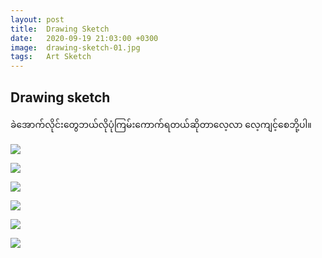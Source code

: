 ```yaml
---
layout: post
title:  Drawing Sketch
date:   2020-09-19 21:03:00 +0300
image:  drawing-sketch-01.jpg
tags:   Art Sketch
---
```

## Drawing sketch

ခဲအောက်လိုင်းတွေဘယ်လိုပုံကြမ်းကောက်ရတယ်ဆိုတာလေ့လာ လေ့ကျင့်စေဘို့ပါ။

![]({{site.baseurl}}/img/drawing-sketch-01.jpg)

![]({{site.baseurl}}/img/drawing-sketch-02.jpg)

![]({{site.baseurl}}/img/drawing-sketch-03.jpg)

![]({{site.baseurl}}/img/drawing-sketch-04.jpg)

![]({{site.baseurl}}/img/drawing-sketch-05.jpg)

![]({{site.baseurl}}/img/drawing-sketch-06.jpg)
